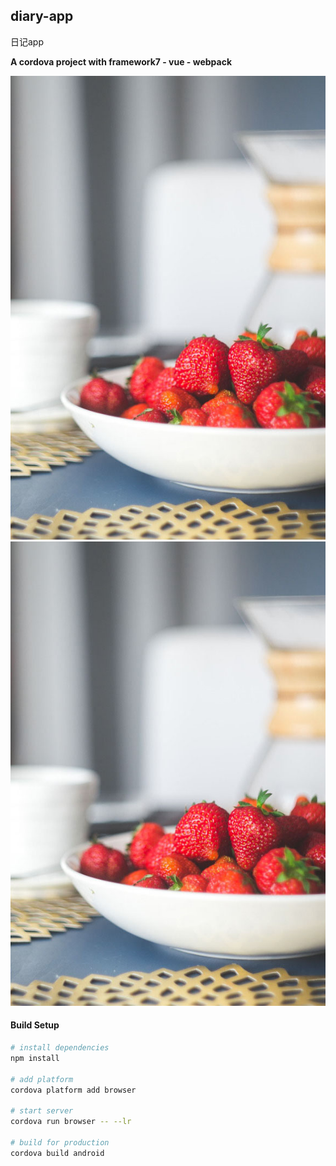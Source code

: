 ## diary-app
日记app

**A cordova project with framework7 - vue - webpack**

![image](https://raw.githubusercontent.com/zhongchengjie/diary-app/master/src/static/assets/images/blog_img.jpg)
![image](https://raw.githubusercontent.com/zhongchengjie/diary-app/master/src/static/assets/images/blog_img.jpg)

#### Build Setup

``` bash
# install dependencies
npm install

# add platform
cordova platform add browser

# start server
cordova run browser -- --lr

# build for production
cordova build android
```
